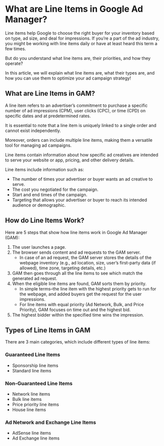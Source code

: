 # What are Line Items in Google Ad Manager?

Line items help Google to choose the right buyer for your inventory based on type, ad size, and deal for impressions. If you’re a part of the ad industry, you might be working with line items daily or have at least heard this term a few times.

But do you understand what line items are, their priorities, and how they operate?

In this article, we will explain what line items are, what their types are, and how you can use them to optimize your ad campaign strategy!

## What are Line Items in GAM?

A line item refers to an advertiser’s commitment to purchase a specific number of ad impressions (CPM), user clicks (CPC), or time (CPD) on specific dates and at predetermined rates.

It is essential to note that a line item is uniquely linked to a single order and cannot exist independently.

Moreover, orders can include multiple line items, making them a versatile tool for managing ad campaigns.

Line items contain information about how specific ad creatives are intended to serve your website or app, pricing, and other delivery details.

Line items include information such as:

- The number of times your advertiser or buyer wants an ad creative to serve.
- The cost you negotiated for the campaign.
- Start and end times of the campaign.
- Targeting that allows your advertiser or buyer to reach its intended audience or demographic.

## How do Line Items Work?

Here are 5 steps that show how line items work in Google Ad Manager (GAM):

1. The user launches a page.
2. The browser sends content and ad requests to the GAM server.
   - In case of an ad request, the GAM server stores the details of the webpage inventory (e.g., ad location, size, user’s first-party data (if allowed), time zone, targeting details, etc.)
3. GAM then goes through all the line items to see which match the generated ad request.
4. When the eligible line items are found, GAM sorts them by priority.
   - In simple terms–the line item with the highest priority gets to run for the webpage, and added buyers get the request for the user impressions.
   - For line items with equal priority (Ad Network, Bulk, and Price Priority), GAM focuses on time out and the highest bid.
5. The highest bidder within the specified time wins the impression.

## Types of Line Items in GAM

There are 3 main categories, which include different types of line items:

### Guaranteed Line Items

- Sponsorship line items
- Standard line items

### Non-Guaranteed Line Items

- Network line items
- Bulk line items
- Price priority line items
- House line items

### Ad Network and Exchange Line Items

- AdSense line items
- Ad Exchange line items
